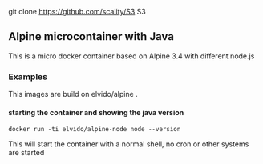 git clone https://github.com/scality/S3 S3

## Alpine microcontainer with Java

This is a micro docker container based on Alpine 3.4 with different node.js

### Examples

This images are build on elvido/alpine .

#### starting the container and showing the java version

	docker run -ti elvido/alpine-node node --version

This will start the container with a normal shell, no cron or other systems are started

